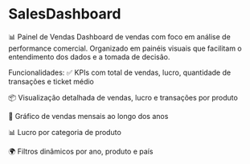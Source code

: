 # SalesDashboard

📊 Painel de Vendas
Dashboard de vendas com foco em análise de performance comercial. Organizado em painéis visuais que facilitam o entendimento dos dados e a tomada de decisão.

Funcionalidades:
✅ KPIs com total de vendas, lucro, quantidade de transações e ticket médio

📦 Visualização detalhada de vendas, lucro e transações por produto

📅 Gráfico de vendas mensais ao longo dos anos

📊 Lucro por categoria de produto

🌍 Filtros dinâmicos por ano, produto e país



